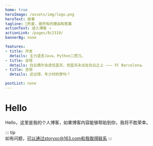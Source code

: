 ```yaml
---
home: true
heroImage: /assets/img/logo.png
heroText: 故事
tagline: 🚀热爱，是所有的理由和答案
actionText: 进入博客 →
actionLink: /pages/8c2319/
bannerBg: none

features:
- title: 开发
  details: 主力语言Java，Python二把刀。
- title: 足球
  details: 白云偶尔会遮住蓝天，但蓝天永远在白云之上 ——— FC Barcelona。
- title: 吉他
  details: 还记得，年少时的梦吗？

postList: none
---
```


# Hello
Hello，这里是我的个人博客，如果博客内容能够帮助到你，我将不胜荣幸。

::: tip  
如有问题，可以通过storyxc@163.com和我取得联系
:::
